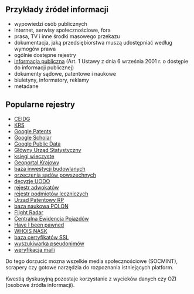 ## Przykłady źródeł informacji

* wypowiedzi osób publicznych
* Internet, serwisy społecznościowe, fora
* prasa, TV i inne środki masowego przekazu
* dokumentacja, jaką przedsiębiorstwa muszą udostępniać według wymogów prawa
* ogólnie dostępne rejestry
* [informacja publiczna](https://www.gov.pl/web/gov/uzyskaj-informacje-publiczna) (Art. 1 Ustawy z dnia 6 września 2001 r. o dostępie do informacji publicznej)
* dokumenty sądowe, patentowe i naukowe
* biuletyny, informatory, reklamy
* metadane

## Popularne rejestry

- [CEIDG](https://prod.ceidg.gov.pl/ceidg.cms.engine/)
- [KRS](https://ekw.ms.gov.pl/eukw_ogol/menu.do)
- [Google Patents](https://patents.google.com/)
- [Google Scholar](https://scholar.google.com/)
- [Google Public Data](https://www.google.com/publicdata/directory)
- [Główny Urząd Statystyczny](https://stat.gov.pl/)
- [księgi wieczyste](https://przegladarka-ekw.ms.gov.pl/eukw_prz/KsiegiWieczyste/wyszukiwanieKW)
- [Geoportal Krajowy](https://mapy.geoportal.gov.pl/)
- [baza inwestycji budowlanych](https://www.urbanity.pl/)
- [orzeczenia sądów powszechnych](http://orzeczenia.ms.gov.pl/)
- [decyzje UODO](https://uodo.gov.pl/pl/p/decyzje)
- [rejestr adwokatów](https://rejestradwokatow.pl/adwokat)
- [rejestr podmiotów leczniczych](https://rpwdl.ezdrowie.gov.pl/)
- [Urząd Patentowy RP](https://uprp.gov.pl/pl/wyszukiwarki)
- [baza naukowa POLON](https://polon.nauka.gov.pl/siec-polon)
- [Flight Radar](https://www.flightradar24.com/)
- [Centralna Ewidencja Pojazdów](https://historiapojazdu.gov.pl/)
- [Have I been pawned](https://haveibeenpwned.com/)
- [WHOIS NASK](https://www.dns.pl/whois)
- [baza certyfikatów SSL](https://crt.sh/)
- [wyszukiwarka pseudonimów](https://instantusername.com/#/)
- [weryfikacja maili](https://verify-email.org/)

Do tego dorzucić mozna wszelkie media społecznościowe (SOCMINT), scrapery czy gotowe narzędzia do rozpoznania istniejących platform.

Kwestią dyskusyjną pozostaje korzystanie z wycieków danych czy OZI (osobowe źródła informacji).
